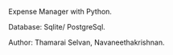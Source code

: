 Expense Manager with Python.

Database:  Sqlite/ PostgreSql.

Author: Thamarai Selvan, Navaneethakrishnan.